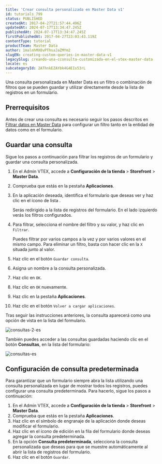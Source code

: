 ```yaml
---
title: 'Crear consulta personalizada en Master Data v1'
id: tutorials_799
status: PUBLISHED
createdAt: 2017-04-27T21:57:44.496Z
updatedAt: 2024-07-17T13:34:47.245Z
publishedAt: 2024-07-17T13:34:47.245Z
firstPublishedAt: 2017-04-27T23:03:43.119Z
contentType: tutorial
productTeam: Master Data
author: 1malnhMX0vPThsaJaZMYm2
slugEN: creating-custom-queries-in-master-data-v1
legacySlug: creando-una-cconsulta-customizada-en-el-vtex-master-data
locale: es
subcategoryId: 2AThnkEZAYbk4G4EIs53rL
---
```


Una consulta personalizada en Master Data es un filtro o combinación de filtros que se pueden guardar y utilizar directamente desde la lista de registros en un formulario. 

## Prerrequisitos

Antes de crear una consulta es necesario seguir los pasos descritos en [Filtrar datos en Master Data](https://help.vtex.com/es/tutorial/filtrando-dados-no-master-data--tutorials_778) para configurar un filtro tanto en la entidad de datos como en el formulario.

## Guardar una consulta

Sigue los pasos a continuación para filtrar los registros de un formulario y guardar una consulta personalizada.

1. En el Admin VTEX, accede a **Configuración de la tienda** > **Storefront** > **Master Data**.
2. Comprueba que estás en la pestaña **Aplicaciones**.
3. En la aplicación deseada, identifica el formulario que deseas ver y haz clic en el ícono de lista <i class="fas fa-bars"></i>.

    Serás redirigido a la lista de registros del formulario. En el lado izquierdo verás los filtros configurados. 

4. Para filtrar, selecciona el nombre del filtro y su valor, y haz clic en `Filtrar`.

    Puedes filtrar por varios campos a la vez y por varios valores en el mismo campo. Para eliminar un filtro, basta con hacer clic en la `X` situada junto al valor.

5. Haz clic en el botón `Guardar consulta`.
6. Asigna un nombre a la consulta personalizada.
7. Haz clic en `OK`.
8. Haz clic en `OK` nuevamente.
9. Haz clic en la pestaña **Aplicaciones**.
10. Haz clic en el botón `Volver a cargar aplicaciones`.

Tras seguir las instrucciones anteriores, la consulta aparecerá como una opción de vista en la lista del formulario.

![consultas-2-es](//images.ctfassets.net/alneenqid6w5/4x2QAjHSxEZT0RyIUqv5kg/5e6ce3c1f84ca1d99e8c2761a66c6954/consultas-2-es.png)

También puedes acceder a las consultas guardadas haciendo clic en el botón **Consultas**, en la lista del formulario:

![consultas-es](//images.ctfassets.net/alneenqid6w5/Cj2YVA2pZ64Sscy0O2MA0/22fd8166b6442947fd09734856ac675a/consultas-es__1_.png)

## Configuración de consulta predeterminada

Para garantizar que un formulario siempre abra la lista utilizando una consulta personalizada en lugar de mostrar todos los registros, puedes configurar una consulta predeterminada. Para hacerlo, sigue los pasos a continuación:

1. En el Admin VTEX, accede a **Configuración de la tienda** > **Storefront** > **Master Data**.
2. Comprueba que estás en la pestaña **Aplicaciones**.
3. Haz clic en el símbolo de engranaje <i class="fas fa-cog"></i> de la aplicación donde deseas modificar el formulario.
4. Haz clic en el ícono de edición <i class="fas fa-edit"></i> en la fila del formulario donde deseas agregar la consulta predeterminada.
5. En la opción **Consulta predeterminada**, selecciona la consulta personalizada que deseas para que se muestre automáticamente al abrir la lista de registros del formulario.
6. Haz clic en el botón `Guardar`.
